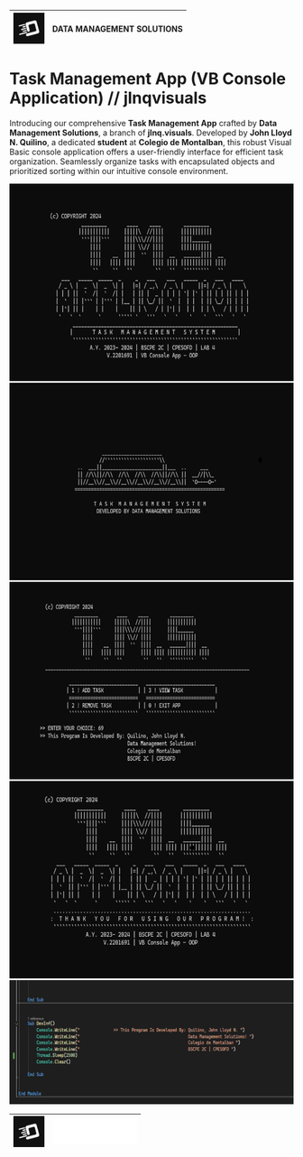 



| <img src="https://github.com/jlnqvisuals/CCSMS-Assets/blob/main/DMS%20LOGO.png?raw=true" width="55" height="55"> | DATA MANAGEMENT SOLUTIONS |
|:-------------------------:|:--------------:|


# Task Management App (VB Console Application) // jlnqvisuals


Introducing our comprehensive **Task Management App** crafted by **Data Management Solutions**, a branch of **jlnq.visuals**. Developed by **John Lloyd N. Quilino**, a dedicated **student** at **Colegio de Montalban**, this robust Visual Basic console application offers a user-friendly interface for efficient task organization. Seamlessly organize tasks with encapsulated objects and prioritized sorting within our intuitive console environment. 

<img src="https://github.com/jlnqvisuals/DMS-Task-Management-App/blob/main/01_Welcome%20Screen.png?raw=true" width="650" height="350">
<img src="https://github.com/jlnqvisuals/DMS-Task-Management-App/blob/main/02_SplashScreen_DMS.png?raw=true" width="650" height="350">
<img src="https://github.com/jlnqvisuals/DMS-Task-Management-App/blob/main/03_MainDB.png?raw=true" width="650" height="350">
<img src="https://github.com/jlnqvisuals/DMS-Task-Management-App/blob/main/04_ExitProg.png?raw=true" width="650" height="350">
<img src="https://github.com/jlnqvisuals/DMS-Task-Management-App/blob/main/05_CreatorInf.png?raw=true" width="650" height="220">

| <img src="https://github.com/jlnqvisuals/CCSMS-Assets/blob/main/DMS%20LOGO.png?raw=true" width="55" height="55"> | <img src="https://github.com/jlnqvisuals/jlnqvisuals/blob/main/jlnqvisuals%20logo.png?raw=true" width="150" height="45"> |
|:-------------------------:|:--------------:|

